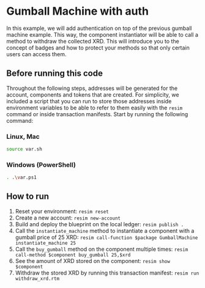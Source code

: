 # Gumball Machine with auth
In this example, we will add authentication on top of the previous gumball machine example. This way, the component instantiator will be able to call a method to withdraw the collected XRD. This will introduce you to the concept of badges and how to protect your methods so that only certain users can access them.

## Before running this code
Throughout the following steps, addresses will be generated for the account, components and tokens that are created. For simplicity, we included a script that you can run to store those addresses inside environment variables to be able to refer to them easily with the `resim` command or inside transaction manifests. Start by running the following command:

### Linux, Mac
```bash
source var.sh
```

### Windows (PowerShell)
```bash
. .\var.ps1
```

## How to run
1. Reset your environment: `resim reset`
1. Create a new account: `resim new-account`
1. Build and deploy the blueprint on the local ledger: `resim publish .`
1. Call the `instantiate_machine` method to instantiate a component with a gumball price of 25 XRD: `resim call-function $package GumballMachine instantiate_machine 25`
1. Call the `buy_gumball` method on the component multiple times: `resim call-method $component buy_gumball 25,$xrd`
1. See the amount of XRD stored on the component: `resim show $component`
1. Withdraw the stored XRD by running this transaction manifest: `resim run withdraw_xrd.rtm`